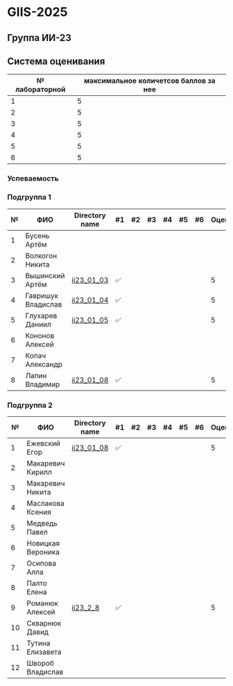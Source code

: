 # GIIS-2025

## Группа ИИ-23

## Система оценивания

|№ лабораторной|максимальное количетсов баллов за нее|
|---|---|
|1|5|
|2|5|
|3|5|
|4|5|
|5|5|
|6|5|

### Успеваемость

### Подгруппа 1

| №  | ФИО                            | Directory name               |#1  | #2 | #3  | #4 | #5 | #6 | Оценка |
|----|--------------------------------|------------------------------|----|-----|----|-----|----|----|----|
|1|Бусень Артём|||||||||
|2|Волкогон Никита|||||||||
|3|Вышинский Артём|[ii23_01_03](./trunk/ii23_01_03)|:white_check_mark:||||||5|
|4|Гавришук Владислав|[ii23_01_04](./trunk/ii23_1_4)|:white_check_mark:||||||5|
|5|Глухарев Даниил|[ii23_01_05](./trunk/ii23_1_5)|:white_check_mark:||||||5|
|6|Кононов Алексей|||||||||
|7|Копач Александр|||||||||
|8|Лапин Владимир|[ii23_01_08](./trunk/ii23_01_08)|:white_check_mark:||||||5|

### Подгруппа 2

| №  | ФИО                            | Directory name               |#1  | #2 | #3  | #4 | #5 | #6 | Оценка |
|----|--------------------------------|------------------------------|----|-----|----|-----|----|----|----|
|1|Ежевский Егор|[ii23_01_08](./trunk/ii23_2_1)|:white_check_mark:||||||5|
|2|Макаревич Кирилл|||||||||
|3|Макаревич Никита|||||||||
|4|Маслакова Ксения|||||||||
|5|Медведь Павел|||||||||
|6|Новицкая Вероника|||||||||
|7|Осипова Алла|||||||||
|8|Палто Елена|||||||||
|9|Романюк Алексей|[ii23_2_8](./trunk/ii23_2_9)|:white_check_mark:||||||5|
|10|Скварнюк Давид|||||||||
|11|Тутина Елизавета|||||||||
|12|Швороб Владислав|||||||||

